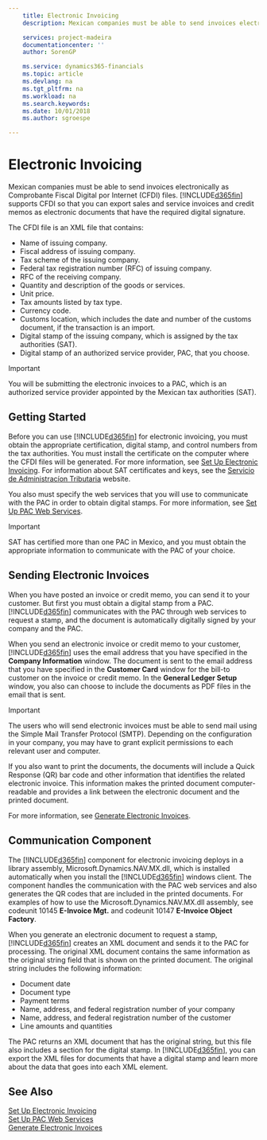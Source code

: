 ```yaml
---
    title: Electronic Invoicing
    description: Mexican companies must be able to send invoices electronically as Comprobante Fiscal Digital por Internet (CFDI) files. Business Central supports CFDI so that you can export sales and service invoices and credit memos as electronic documents that have the required digital signature.

    services: project-madeira
    documentationcenter: ''
    author: SorenGP

    ms.service: dynamics365-financials
    ms.topic: article
    ms.devlang: na
    ms.tgt_pltfrm: na
    ms.workload: na
    ms.search.keywords:
    ms.date: 10/01/2018
    ms.author: sgroespe

---
```

# Electronic Invoicing
Mexican companies must be able to send invoices electronically as Comprobante Fiscal Digital por Internet (CFDI) files. [!INCLUDE[d365fin](../../includes/d365fin_md.md)] supports CFDI so that you can export sales and service invoices and credit memos as electronic documents that have the required digital signature.  

The CFDI file is an XML file that contains:  

- Name of issuing company.  
- Fiscal address of issuing company.  
- Tax scheme of the issuing company.  
- Federal tax registration number (RFC) of issuing company.  
- RFC of the receiving company.  
- Quantity and description of the goods or services.  
- Unit price.  
- Tax amounts listed by tax type.  
- Currency code.  
- Customs location, which includes the date and number of the customs document, if the transaction is an import.  
- Digital stamp of the issuing company, which is assigned by the tax authorities (SAT).  
- Digital stamp of an authorized service provider, PAC, that you choose.  

> [!IMPORTANT]  
>  You will be submitting the electronic invoices to a PAC, which is an authorized service provider appointed by the Mexican tax authorities (SAT).  

## Getting Started  
Before you can use [!INCLUDE[d365fin](../../includes/d365fin_md.md)] for electronic invoicing, you must obtain the appropriate certification, digital stamp, and control numbers from the tax authorities. You must install the certificate on the computer where the CFDI files will be generated. For more information, see [Set Up Electronic Invoicing](how-to-set-up-electronic-invoicing.md). For information about SAT certificates and keys, see the [Servicio de Administracíon Tributaria](https://go.microsoft.com/fwlink/?LinkId=242772) website.

You also must specify the web services that you will use to communicate with the PAC in order to obtain digital stamps. For more information, see [Set Up PAC Web Services](how-to-set-up-pac-web-services.md).  

> [!IMPORTANT]  
>  SAT has certified more than one PAC in Mexico, and you must obtain the appropriate information to communicate with the PAC of your choice.  

## Sending Electronic Invoices  
When you have posted an invoice or credit memo, you can send it to your customer. But first you must obtain a digital stamp from a PAC. [!INCLUDE[d365fin](../../includes/d365fin_md.md)] communicates with the PAC through web services to request a stamp, and the document is automatically digitally signed by your company and the PAC.  

When you send an electronic invoice or credit memo to your customer, [!INCLUDE[d365fin](../../includes/d365fin_md.md)] uses the email address that you have specified in the **Company Information** window. The document is sent to the email address that you have specified in the **Customer Card** window for the bill-to customer on the invoice or credit memo. In the **General Ledger Setup** window, you also can choose to include the documents as PDF files in the email that is sent.  

> [!IMPORTANT]  
>  The users who will send electronic invoices must be able to send mail using the Simple Mail Transfer Protocol (SMTP). Depending on the configuration in your company, you may have to grant explicit permissions to each relevant user and computer.  

If you also want to print the documents, the documents will include a Quick Response (QR) bar code and other information that identifies the related electronic invoice. This information makes the printed document computer-readable and provides a link between the electronic document and the printed document.  

For more information, see [Generate Electronic Invoices](how-to-generate-electronic-invoices.md).  

## Communication Component  
The [!INCLUDE[d365fin](../../includes/d365fin_md.md)] component for electronic invoicing deploys in a library assembly, Microsoft.Dynamics.NAV.MX.dll, which is installed automatically when you install the [!INCLUDE[d365fin](../../includes/d365fin_md.md)] windows client. The component handles the communication with the PAC web services and also generates the QR codes that are included in the printed documents. For examples of how to use the Microsoft.Dynamics.NAV.MX.dll assembly, see codeunit 10145 **E-Invoice Mgt.** and codeunit 10147 **E-Invoice Object Factory**.  

 When you generate an electronic document to request a stamp, [!INCLUDE[d365fin](../../includes/d365fin_md.md)] creates an XML document and sends it to the PAC for processing. The original XML document contains the same information as the original string field that is shown on the printed document. The original string includes the following information:  

- Document date  
- Document type  
- Payment terms  
- Name, address, and federal registration number of your company  
- Name, address, and federal registration number of the customer  
- Line amounts and quantities  

The PAC returns an XML document that has the original string, but this file also includes a section for the digital stamp. In [!INCLUDE[d365fin](../../includes/d365fin_md.md)], you can export the XML files for documents that have a digital stamp and learn more about the data that goes into each XML element.  

## See Also  
 [Set Up Electronic Invoicing](how-to-set-up-electronic-invoicing.md)   
 [Set Up PAC Web Services](how-to-set-up-pac-web-services.md)   
 [Generate Electronic Invoices](how-to-generate-electronic-invoices.md)
